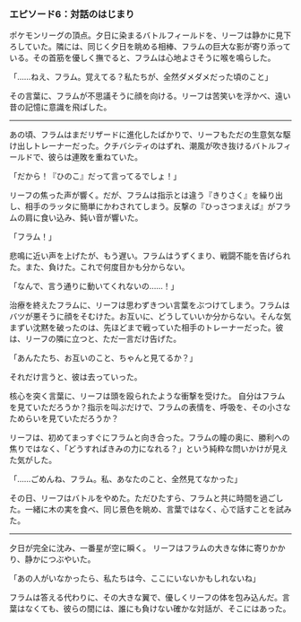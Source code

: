 ### エピソード6：対話のはじまり

ポケモンリーグの頂点。夕日に染まるバトルフィールドを、リーフは静かに見下ろしていた。隣には、同じく夕日を眺める相棒、フラムの巨大な影が寄り添っている。その首筋を優しく撫でると、フラムは心地よさそうに喉を鳴らした。

「……ねえ、フラム。覚えてる？私たちが、全然ダメダメだった頃のこと」

その言葉に、フラムが不思議そうに顔を向ける。リーフは苦笑いを浮かべ、遠い昔の記憶に意識を飛ばした。

---

あの頃、フラムはまだリザードに進化したばかりで、リーフもただの生意気な駆け出しトレーナーだった。クチバシティのはずれ、潮風が吹き抜けるバトルフィールドで、彼らは連敗を重ねていた。

「だから！『ひのこ』だって言ってるでしょ！」

リーフの焦った声が響く。だが、フラムは指示とは違う『きりさく』を繰り出し、相手のラッタに簡単にかわされてしまう。反撃の『ひっさつまえば』がフラムの肩に食い込み、鈍い音が響いた。

「フラム！」

悲鳴に近い声を上げたが、もう遅い。フラムはうずくまり、戦闘不能を告げられた。また、負けた。これで何度目かも分からない。

「なんで、言う通りに動いてくれないの……！」

治療を終えたフラムに、リーフは思わずきつい言葉をぶつけてしまう。フラムはバツが悪そうに顔をそむけた。お互いに、どうしていいか分からない。そんな気まずい沈黙を破ったのは、先ほどまで戦っていた相手のトレーナーだった。彼は、リーフの隣に立つと、ただ一言だけ告げた。

「あんたたち、お互いのこと、ちゃんと見てるか？」

それだけ言うと、彼は去っていった。

核心を突く言葉に、リーフは頭を殴られたような衝撃を受けた。
自分はフラムを見ていただろうか？指示を叫ぶだけで、フラムの表情を、呼吸を、その小さなためらいを見ていただろうか？

リーフは、初めてまっすぐにフラムと向き合った。フラムの瞳の奥に、勝利への焦りではなく、「どうすればきみの力になれる？」という純粋な問いかけが見えた気がした。

「……ごめんね、フラム。私、あなたのこと、全然見てなかった」

その日、リーフはバトルをやめた。ただひたすら、フラムと共に時間を過ごした。一緒に木の実を食べ、同じ景色を眺め、言葉ではなく、心で話すことを試みた。

---

夕日が完全に沈み、一番星が空に瞬く。
リーフはフラムの大きな体に寄りかかり、静かにつぶやいた。

「あの人がいなかったら、私たちは今、ここにいないかもしれないね」

フラムは答える代わりに、その大きな翼で、優しくリーフの体を包み込んだ。言葉はなくても、彼らの間には、誰にも負けない確かな対話が、そこにはあった。